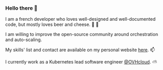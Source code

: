 ### Hello there 👋

I am a french developer who loves well-designed and well-documented code, but mostly loves beer and cheese. 🍺 🧀

I am willing to improve the open-source community around orchestration and auto-scaling.


My skills' list and contact are available on my personal website [here](https://resume.rico.ovh/). 📫


I currently work as a Kubernetes lead software engineer [@OVHcloud](https://ovhcloud.com). ⛅️
